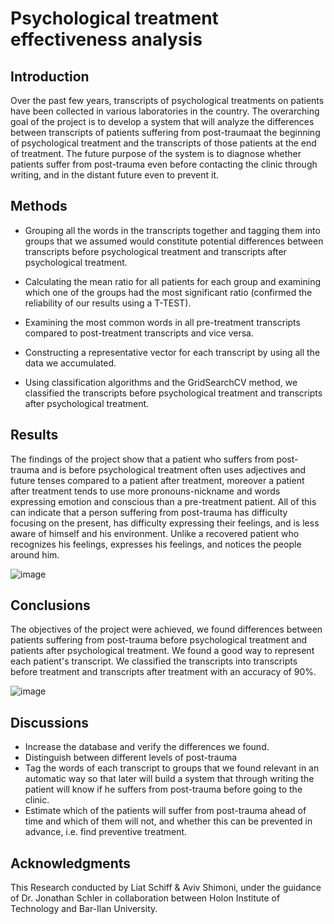 # Psychological treatment effectiveness analysis

## Introduction
  Over the past few years, transcripts of psychological treatments on patients have been collected in various laboratories in the country.
  The overarching goal of the project is to develop a system that will analyze the differences between transcripts of patients suffering 
  from post-traumaat the beginning of psychological treatment and the transcripts of those patients at the end of treatment.
	The future purpose of the system is to diagnose whether patients suffer from post-trauma even before contacting the clinic through 
  writing, and in the distant future even to prevent it.

## Methods
- Grouping all the words in the transcripts together and tagging them into groups that we assumed would constitute potential differences between transcripts before psychological treatment and transcripts after psychological treatment.

- Calculating the mean ratio for all patients for each group and examining which one of the groups had the most significant ratio (confirmed the reliability of our results using a T-TEST).

- Examining the most common words in all pre-treatment transcripts compared to post-treatment transcripts and vice versa.

- Constructing a representative vector for each transcript by using all the data we accumulated.

- Using classification algorithms and the GridSearchCV method, we classified the transcripts before psychological treatment and transcripts after psychological treatment.

## Results
The findings of the project show that a patient who suffers from post-trauma and is before psychological treatment often uses adjectives and future tenses compared to a patient after treatment, moreover a patient after treatment tends to use more pronouns-nickname and words expressing emotion and conscious than a pre-treatment patient.
All of this can indicate that a person suffering from post-trauma has difficulty focusing on the present, has difficulty expressing their feelings, and is less aware of himself and his environment. Unlike a recovered patient who recognizes his feelings, expresses his feelings, and notices the people around him.

![image](https://user-images.githubusercontent.com/49638679/95485689-c5053b00-099a-11eb-9a6d-c87dc93634d5.png)

## Conclusions
The objectives of the project were achieved, we found differences between patients suffering from post-trauma before psychological treatment and patients after psychological treatment.
We found a good way to represent each patient's transcript.
We classified the transcripts into transcripts before treatment and transcripts after treatment with an accuracy of 90%.

![image](https://user-images.githubusercontent.com/49638927/92263610-900e5000-eee5-11ea-84c9-374cc7a3bb7d.png)

## Discussions
- Increase the database and verify the differences we found.
- Distinguish between different levels of post-trauma
- Tag the words of each transcript to groups that we found relevant in an automatic way so that later will build a system that through writing the patient will know if he suffers from post-trauma before going to the clinic.
- Estimate which of the patients will suffer from post-trauma ahead of time and which of them will not, and whether this can be prevented in advance, i.e. find preventive treatment.

## Acknowledgments
This Research conducted by Liat Schiff & Aviv Shimoni, under the guidance of Dr. Jonathan Schler in collaboration between Holon Institute of Technology and Bar-Ilan University.
